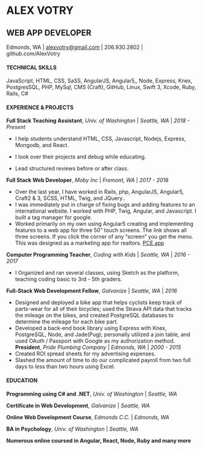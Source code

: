# ALEX VOTRY   
## WEB APP DEVELOPER
Edmonds, WA | alexvotry@gmail.com | 206.930.2802 | github.com/AlexVotry

####  TECHNICAL SKILLS
JavaScript, HTML, CSS, SaSS, AngularJS, Angular5,, Node, Express,
Knex, PostgresSQL, PHP, MySql, CMS (Craft), GitHub, Linux, Swift 3,
Xcode, Ruby, Rails, C#

#### EXPERIENCE & PROJECTS
**Full Stack Teaching Assistant**, _Univ. of Washington_ | _Seattle, WA_ |
_2018 - Present_

* I help students understand HTML, CSS, Javascript, Nodejs, Express,
Mongodb, and React.

* I look over their projects and debug while educating.
* Lead structured reviews before or after class.

**Full Stack Web Developer**, _Moby Inc_ | _Fremont, WA_ | _2017 - 2018_
* Over the last year, I have worked in Rails, php, AngularJS, Angular5,
Craft2 & 3, SCSS, HTML, Twig, and JQuery..
* I was immediately put in charge of fixing bugs and adding features to
an international website. I worked with PHP, Twig, Angular, and
Javascript. I built a tag manager for google.
* Worked primarily on my own using Angular5 creating and
implementing features to a web app for three 50” touch screens. The
link shows all three screens. If you click the corner of any “screen” you
get the menu. This was designed as a marketing app for realtors. 
[PCE app](http://pce-stage.s3-website-us-west-2.amazonaws.com/)

**Computer Programming Teacher**, _Coding with Kids_ | _Seattle, WA_ |
_2016 - 2017_
* I Organized and ran several classes, using Sketch as the platform,
teaching coding basic to 3rd - 5th graders.

**Full-Stack Web Development Fellow**, _Galvanize_ | _Seattle, WA_ | _2016_
* Designed and deployed a bike app that helps cyclists keep track of
parts-wear for all of their bicycles; used the Strava API data that
tracks the mileage on the bikes, and created PostgreSQL databases
to determine the mileage for each bike part.
* Developed a back-end book library using Express with Knex,
PostgreSQL, Node, and Jade(Pug); personally utilized a join table,
and used OAuth / Passport with Google as my authorization method.
**President**, _Pride Plumbing Company_ | _Edmonds, WA_ | _2000 - 2015_
* Created ROI spread sheets for my advertising expenses.
* Slashed the amount of time to do our complicated payroll from two full
days to less than two hours using Excel.

#### EDUCATION
**Programming using C# and .NET**, _Univ. of Washington_ | _Seattle, WA_

**Certificate in Web Development**, _Galvanize_ | _Seattle, WA_

**Online Web Development Course**, _Edmonds C.C._ | _Edmonds, WA_

**BA in Psychology**, _Univ. of Washington_ | _Seattle, WA_

**Numerous online coursed in Angular, React, Node, Ruby and many more**

